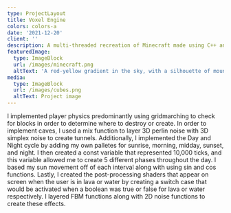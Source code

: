 ```yaml
---
type: ProjectLayout
title: Voxel Engine
colors: colors-a
date: '2021-12-20'
client: ''
description: A multi-threaded recreation of Minecraft made using C++ and OpenGL
featuredImage:
  type: ImageBlock
  url: /images/minecraft.png
  altText: 'A red-yellow gradient in the sky, with a silhouette of mountains.'
media:
  type: ImageBlock
  url: /images/cubes.png
  altText: Project image
---
```

I implemented player physics predominantly using gridmarching to check for blocks in order to determine where to destroy or create. In order to implement caves, I used a mix function to layer 3D perlin noise with 3D simplex noise to create tunnels. Additionally, I implemented the Day and Night cycle by adding my own palletes for sunrise, morning, midday, sunset, and night. I then created a const variable that represented 10,000 ticks, and this variable allowed me to create 5 different phases throughout the day. I based my sun movement off of each interval along with using sin and cos functions. Lastly, I created the post-processing shaders that appear on screen when the user is in lava or water by creating a switch case that would be activated when a boolean was true or false for lava or water respectively. I layered FBM functions along with 2D noise functions to create these effects.

